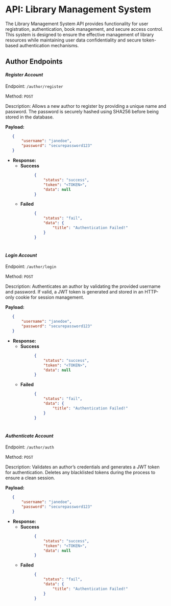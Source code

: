 
# API: Library Management System

The Library Management System API provides functionality for user registration, authentication, book management, and secure access control. This system is designed to ensure the effective management of library resources while maintaining user data confidentiality and secure token-based authentication mechanisms.


## **Author Endpoints**

#### *Register Account*

Endpoint: `/author/register`

Method: `POST`

Description:
Allows a new author to register by providing a unique name and password. The password is securely hashed using SHA256 before being stored in the database.

**Payload:**
 ```json
    {
        "username": "janedoe",
        "password": "securepassword123"
    }
```

- **Response:**
     - **Success**
        ```json
              {
                  "status": "success",
                  "token": "<TOKEN>",
                  "data": null
              }
          ```    
    -  **Failed**
        ```json  
              {
                  "status": "fail",
                  "data": {
                      "title": "Authentication Failed!"
                  }
              }
          ```
#

#### *Login Account*

Endpoint: `/author/login`

Method: `POST`

Description:
Authenticates an author by validating the provided username and password. If valid, a JWT token is generated and stored in an HTTP-only cookie for session management.

**Payload:**
 ```json
    {
        "username": "janedoe",
        "password": "securepassword123"
    }
```

- **Response:**
     - **Success**
        ```json
              {
                  "status": "success",
                  "token": "<TOKEN>",
                  "data": null
              }
          ```    
    -  **Failed**
        ```json  
              {
                  "status": "fail",
                  "data": {
                      "title": "Authentication Failed!"
                  }
              }
          ```
#

#### *Authenticate Account*

Endpoint: `/author/auth`

Method: `POST`

Description:
Validates an author’s credentials and generates a JWT token for authentication. Deletes any blacklisted tokens during the process to ensure a clean session.

**Payload:**
 ```json
    {
        "username": "janedoe",
        "password": "securepassword123"
    }
```

- **Response:**
     - **Success**
        ```json
              {
                  "status": "success",
                  "token": "<TOKEN>",
                  "data": null
              }
          ```    
    -  **Failed**
        ```json  
              {
                  "status": "fail",
                  "data": {
                      "title": "Authentication Failed!"
                  }
              }
          ```
